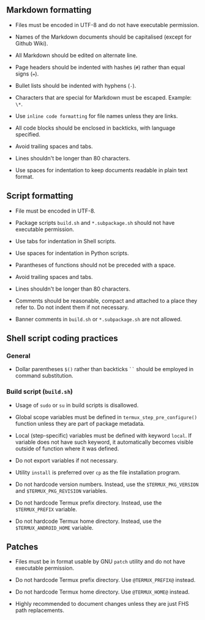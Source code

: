## Markdown formatting

- Files must be encoded in UTF-8 and do not have executable permission.

- Names of the Markdown documents should be capitalised (except for Github Wiki).

- All Markdown should be edited on alternate line.

- Page headers should be indented with hashes (`#`) rather than equal signs (`=`).

- Bullet lists should be indented with hyphens (`-`).

- Characters that are special for Markdown must be escaped. Example: `\*`.

- Use `inline code formatting` for file names unless they are links.

- All code blocks should be enclosed in backticks, with language specified.

- Avoid trailing spaces and tabs.

- Lines shouldn't be longer than 80 characters.

- Use spaces for indentation to keep documents readable in plain text format.

## Script formatting

- File must be encoded in UTF-8.

- Package scripts `build.sh` and `*.subpackage.sh` should not have executable
  permission.

- Use tabs for indentation in Shell scripts.

- Use spaces for indentation in Python scripts.

- Parantheses of functions should not be preceded with a space.

- Avoid trailing spaces and tabs.

- Lines shouldn't be longer than 80 characters.

- Comments should be reasonable, compact and attached to a place they refer to.
  Do not indent them if not necessary.

- Banner comments in `build.sh` or `*.subpackage.sh` are not allowed.

## Shell script coding practices

### General

- Dollar parentheses `$()` rather than backticks ``` `` ``` should be employed
  in command substitution.

### Build script (`build.sh`)

- Usage of `sudo` or `su` in build scripts is disallowed.

- Global scope variables must be defined in `termux_step_pre_configure()`
  function unless they are part of package metadata.

- Local (step-specific) variables must be defined with keyword `local`. If
  variable does not have such keyword, it automatically becomes visible outside
  of function where it was defined.

- Do not export variables if not necessary.

- Utility `install` is preferred over `cp` as the file installation program.

- Do not hardcode version numbers. Instead, use the `$TERMUX_PKG_VERSION` and
  `$TERMUX_PKG_REVISION` variables.

- Do not hardcode Termux prefix directory. Instead, use the `$TERMUX_PREFIX`
  variable.

- Do not hardcode Termux home directory. Instead, use the `$TERMUX_ANDROID_HOME`
  variable.

## Patches

- Files must be in format usable by GNU `patch` utility and do not have executable
  permission.

- Do not hardcode Termux prefix directory. Use `@TERMUX_PREFIX@` instead.

- Do not hardcode Termux home directory. Use `@TERMUX_HOME@` instead.

- Highly recommended to document changes unless they are just FHS path
  replacements.
